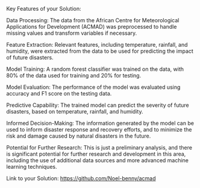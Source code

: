 Key Features of your Solution:

Data Processing: The data from the African Centre for Meteorological Applications for Development (ACMAD) was preprocessed to handle missing values and transform variables if necessary.

Feature Extraction: Relevant features, including temperature, rainfall, and humidity, were extracted from the data to be used for predicting the impact of future disasters.

Model Training: A random forest classifier was trained on the data, with 80% of the data used for training and 20% for testing.

Model Evaluation: The performance of the model was evaluated using accuracy and F1 score on the testing data.

Predictive Capability: The trained model can predict the severity of future disasters, based on temperature, rainfall, and humidity.

Informed Decision-Making: The information generated by the model can be used to inform disaster response and recovery efforts, and to minimize the risk and damage caused by natural disasters in the future.

Potential for Further Research: This is just a preliminary analysis, and there is significant potential for further research and development in this area, including the use of additional data sources and more advanced machine learning techniques.

Link to your Solution:
https://github.com/Noel-benny/acmad
